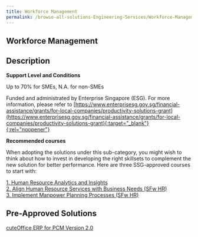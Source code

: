 ```yaml
---
title: Workforce Management
permalink: /browse-all-solutions-Engineering-Services/Workforce-Management
---
```


## Workforce Management
## Description

**Support Level and Conditions**

Up to 70% for SMEs, N.A. for non-SMEs

Funded and administrated by Enterprise Singapore (ESG). For more information, please refer to
[https://www.enterprisesg.gov.sg/financial-assistance/grants/for-local-companies/productivity-solutions-grant](https://www.enterprisesg.gov.sg/financial-assistance/grants/for-local-companies/productivity-solutions-grant){:target="_blank"}{:rel="noopener"}

**Recommended courses**

When adopting the solutions under this sub-category, you might wish to think about how to invest in developing the right skillsets to complement the new solution for better performance. Here are three SSG-approved courses to start with:

<a href='https://courses.enterprisejobskills.gov.sg/Course_Internet/CourseDetail/Human-Resource-Analytics-Insights-Synchronous-elearning-2'  target='_blank' rel='noopener'>1. Human Resource Analytics and Insights</a><br>
<a href='https://courses.enterprisejobskills.gov.sg/Course_Internet/CourseDetail/Align-Human-Resource-Services-Business-Needs-SFw-HR-1'  target='_blank' rel='noopener'>2. Align Human Resource Services with Business Needs (SFw HR)</a><br>
<a href='https://courses.enterprisejobskills.gov.sg/Course_Internet/CourseDetail/Implement-Manpower-Planning-Processes-SFw-HR-1'  target='_blank' rel='noopener'>3. Implement Manpower Planning Processes (SFw HR)</a><br>

## Pre-Approved Solutions

<a href='/productivity-solutions-grant/solutionrepo/solution2328' target='_blank'>cuteOffice ERP for PCM Version 2.0</a><br>
